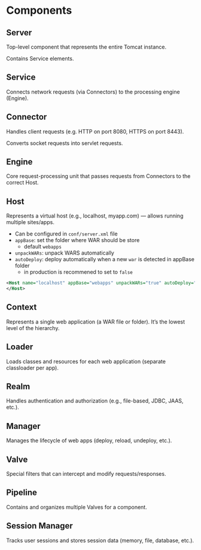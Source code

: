 # Components

## Server

Top-level component that represents the entire Tomcat instance.

Contains Service elements.

## Service

Connects network requests (via Connectors) to the processing engine (Engine).

## Connector

Handles client requests (e.g. HTTP on port 8080, HTTPS on port 8443).

Converts socket requests into servlet requests.

## Engine

Core request-processing unit that passes requests from Connectors to the correct Host.

## Host

Represents a virtual host (e.g., localhost, myapp.com) — allows running multiple sites/apps.

- Can be configured in `conf/server.xml` file
- `appBase`: set the folder where WAR should be store
  - default `webapps`
- `unpackWARs`: unpack WARS automatically
- `autoDeploy`: deploy automatically when a new `war` is detected in appBase folder
  - in production is recommened to set to `false`

```xml
<Host name="localhost" appBase="webapps" unpackWARs="true" autoDeploy="true">
</Host>
```

## Context

Represents a single web application (a WAR file or folder). It’s the lowest level of the hierarchy.

## Loader

Loads classes and resources for each web application (separate classloader per app).

## Realm

Handles authentication and authorization (e.g., file-based, JDBC, JAAS, etc.).

## Manager

Manages the lifecycle of web apps (deploy, reload, undeploy, etc.).

## Valve

Special filters that can intercept and modify requests/responses.

## Pipeline

Contains and organizes multiple Valves for a component.

## Session Manager

Tracks user sessions and stores session data (memory, file, database, etc.).
